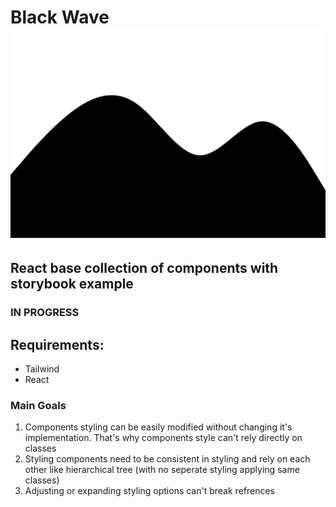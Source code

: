 # Black Wave ![alt text](./src/assets/svg/wave_3.svg?raw=true)
## React base collection of components with storybook example

### IN PROGRESS

## Requirements:

- Tailwind
- React

### Main Goals

1. Components styling can be easily modified without changing it's implementation. That's why components style can't rely directly on classes
2. Styling components need to be consistent in styling and rely on each other like hierarchical tree (with no seperate styling applying same classes)
3. Adjusting or expanding styling options can't break refrences
